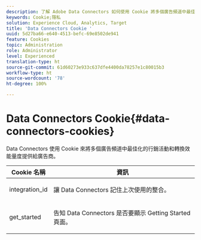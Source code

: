 ```yaml
---
description: 了解 Adobe Data Connectors 如何使用 Cookie 將多個廣告頻道中最佳化的行銷活動和轉換效能量度提供給廣告商。
keywords: Cookie;隱私
solution: Experience Cloud, Analytics, Target
title: 'Data Connectors Cookie '
uuid: 5d27ba66-e640-4513-befc-69e8502de941
feature: Cookies
topic: Administration
role: Administrator
level: Experienced
translation-type: ht
source-git-commit: 61d60273e933c637dfe4400da78257e1c80015b3
workflow-type: ht
source-wordcount: '78'
ht-degree: 100%

---
```



# Data Connectors Cookie{#data-connectors-cookies}

Data Connectors 使用 Cookie 來將多個廣告頻道中最佳化的行銷活動和轉換效能量度提供給廣告商。

<table id="table_54B402C6E19C4A70B1E27BC9DFF776EB"> 
 <thead> 
  <tr> 
   <th colname="col1" class="entry"> Cookie 名稱 </th> 
   <th colname="col2" class="entry"> 資訊 </th> 
  </tr> 
 </thead>
 <tbody> 
  <tr> 
   <td colname="col1"> <p>integration_id </p> </td> 
   <td colname="col2"> <p>讓 Data Connectors 記住上次使用的整合。 </p> </td> 
  </tr> 
  <tr> 
   <td colname="col1"> <p>get_started </p> </td> 
   <td colname="col2"> <p>告知 Data Connectors 是否要顯示 <span class="wintitle">Getting Started</span> 頁面。 </p> </td> 
  </tr> 
 </tbody> 
</table>

